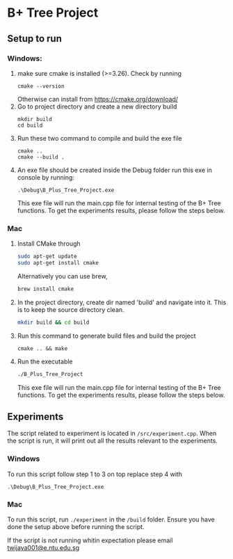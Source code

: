 # B+ Tree Project

## Setup to run

### Windows:

1. make sure cmake is installed (>=3.26). Check by running
   ```
   cmake --version
   ```
   Otherwise can install from https://cmake.org/download/
2. Go to project directory and create a new directory build
   ```
   mkdir build
   cd build
   ```
3. Run these two command to compile and build the exe file
   ```
   cmake ..
   cmake --build .
   ```
4. An exe file should be created inside the Debug folder run this exe in console by running: 
   ```
   .\Debug\B_Plus_Tree_Project.exe
   ```
   This exe file will run the main.cpp file for internal testing of the B+ Tree functions. To get the experiments results, please follow the steps below.
### Mac

1. Install CMake through
   ```bash
   sudo apt-get update
   sudo apt-get install cmake
   ```
   Alternatively you can use brew,
   ```bash
   brew install cmake
   ```
2. In the project directory, create dir named 'build' and navigate into it. This is to keep the source directory clean.
   ```bash
   mkdir build && cd build
   ```
3. Run this command to generate build files and build the project
   ```
   cmake .. && make
   ```
4. Run the executable
   ```bash
   ./B_Plus_Tree_Project
   ```
   This exe file will run the main.cpp file for internal testing of the B+ Tree functions. To get the experiments results, please follow the steps below.

## Experiments

The script related to experiment is located in `/src/experiment.cpp`. When the script is run, it will print out all the results relevant to the experiments.

### Windows
To run this script follow step 1 to 3 on top replace step 4 with
```
.\Debug\B_Plus_Tree_Project.exe
```
   
### Mac
To run this script, run `./experiment` in the `/build` folder. Ensure you have done the setup above before running the script.


If the script is not running whitin expectation please email
twijaya001@e.ntu.edu.sg

